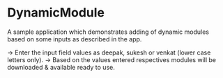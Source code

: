 # DynamicModule
A sample application which demonstrates adding of dynamic modules based on some inputs as described in the app.

-> Enter the input field values as deepak, sukesh or venkat (lower case letters only).
-> Based on the values entered respectives modules will be downloaded & available ready to use.
